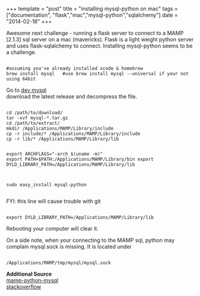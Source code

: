 +++
template = "post"
title = "installing mysql-python on mac"
tags = ["documentation", "flask","mac","mysql-python","sqlalchemy"]
date = "2014-02-18"
+++
<p>Awesome next challenge - running a flask server to connect to a MAMP [2.1.3] sql server on a mac (mavericks).  Flask is a light weight python server and uses flask-sqlalchemy to connect.  Installing mysql-python seems to be a challenge.</p>
<pre><code class='language-bash'>
#assuming you've already installed xcode & homebrew
brew install mysql   #use brew install mysql --universal if your not using 64bit
</code></pre>
<p>Go to <a href="http://dev.mysql.com/downloads/mysql/">dev mysql</a><br />
download the latest release and decompress the file.</p>
<pre><code class='language-bash'>
cd /path/to/download/
tar -xvf mysql-*.tar.gz
cd /path/to/extract/
mkdir /Applications/MAMP/Library/include
cp -r include/* /Applications/MAMP/Library/include
cp -r lib/* /Applications/MAMP/Library/lib

export ARCHFLAGS="-arch $(uname -m)"
export PATH=$PATH:/Applications/MAMP/Library/bin
export DYLD_LIBRARY_PATH=/Applications/MAMP/Library/lib

sudo easy_install mysql-python
</code></pre>
<p>FYI: this line will cause trouble with git</p>
<pre><code class='language-bash'>
export DYLD_LIBRARY_PATH=/Applications/MAMP/Library/lib
</code></pre>
<p>Rebooting your computer will clear it.</p>
<p>On a side note, when your connecting to the MAMP sql, python may complain mysql.sock is missing.  It is located under</p>
<pre><code class='language-bash'>
/Applications/MAMP/tmp/mysql/mysql.sock
</code></pre>
<p><strong>Additional Source</strong><br />
<a href="http://racingtadpole.com/blog/mamp-python-and-mysqldb/">mamp-python-mysql</a><br />
<a href="http://stackoverflow.com/questions/17920115/python-mysqldb-again-symbol-not-found-mysql-affected-rows">stackoverflow</a></p>

